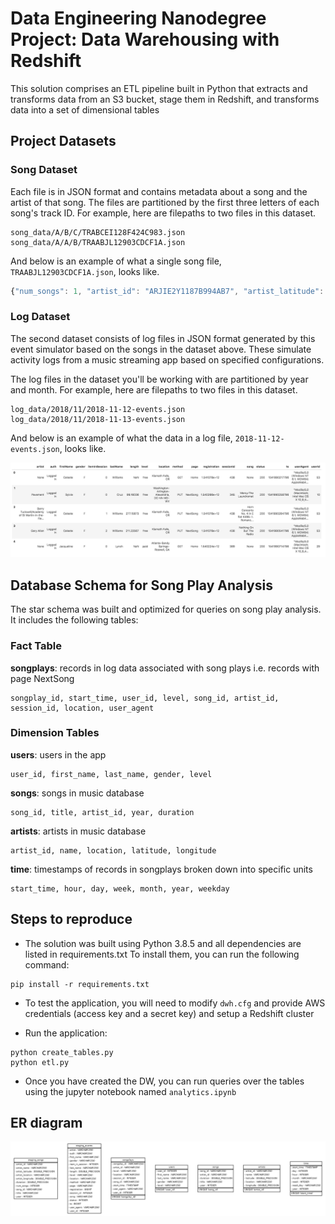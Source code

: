 # Data Engineering Nanodegree Project: Data Warehousing with Redshift

This solution comprises an ETL pipeline built in Python that extracts and transforms data from an S3 bucket, stage them in Redshift, and transforms data into a set of dimensional tables

## Project Datasets

### Song Dataset

Each file is in JSON format and contains metadata about a song and the artist of that song. The files are partitioned by the first three letters of each song's track ID. For example, here are filepaths to two files in this dataset.

```
song_data/A/B/C/TRABCEI128F424C983.json
song_data/A/A/B/TRAABJL12903CDCF1A.json
```

And below is an example of what a single song file, `TRAABJL12903CDCF1A.json`, looks like.

```javascript
{"num_songs": 1, "artist_id": "ARJIE2Y1187B994AB7", "artist_latitude": null, "artist_longitude": null, "artist_location": "", "artist_name": "Line Renaud", "song_id": "SOUPIRU12A6D4FA1E1", "title": "Der Kleine Dompfaff", "duration": 152.92036, "year": 0}
```

### Log Dataset

The second dataset consists of log files in JSON format generated by this event simulator based on the songs in the dataset above. These simulate activity logs from a music streaming app based on specified configurations.

The log files in the dataset you'll be working with are partitioned by year and month. For example, here are filepaths to two files in this dataset.

```
log_data/2018/11/2018-11-12-events.json
log_data/2018/11/2018-11-13-events.json
```

And below is an example of what the data in a log file, `2018-11-12-events.json`, looks like.

![log dataset preview](/images/log-data.png)

## Database Schema for Song Play Analysis

The star schema was built and optimized for queries on song play analysis. It includes the following tables:

### Fact Table

**songplays**: records in log data associated with song plays i.e. records with page NextSong

    songplay_id, start_time, user_id, level, song_id, artist_id, session_id, location, user_agent

### Dimension Tables

**users**: users in the app
        
    user_id, first_name, last_name, gender, level
**songs**: songs in music database
    
    song_id, title, artist_id, year, duration
**artists**: artists in music database
    
    artist_id, name, location, latitude, longitude
**time**: timestamps of records in songplays broken down into specific units
    
    start_time, hour, day, week, month, year, weekday


## Steps to reproduce

- The solution was built using Python 3.8.5 and all dependencies are listed in requirements.txt
To install them, you can run the following command:
```
pip install -r requirements.txt
```

- To test the application, you will need to modify `dwh.cfg` and provide AWS credentials (access key and a secret key) and setup a Redshift cluster

- Run the application:
```
python create_tables.py
python etl.py
```

- Once you have created the DW, you can run queries over the tables using the jupyter notebook named `analytics.ipynb`

## ER diagram
![log dataset preview](/images/sparkifydb.png)